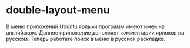 double-layout-menu
==================

В меню приложений Ubuntu ярлыки программ имеют имен на английском. Данное приложение дополняет комментарии ярлоков на русском. Теперь работате поиск в меню в русской раскладке.
